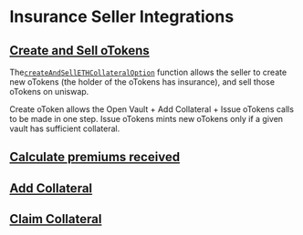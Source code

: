 # Insurance Seller Integrations

## [Create](../otoken.md#create-and-sell-options)[ and Sell oTokens](../otoken.md#create-and-sell-options)

The[`createAndSellETHCollateralOption`](../otoken.md#create-and-sell-options) function allows the seller to create new oTokens \(the holder of the oTokens has insurance\), and sell those oTokens on uniswap. 

Create oToken allows the Open Vault + Add Collateral + Issue oTokens calls to be made in one step. Issue oTokens mints new oTokens only if a given vault has sufficient collateral. 

## [Calculate premiums received](../optionsexchange-buy-and-sell-otokens.md#calculate-premiums-received)

## [Add Collateral](../otoken.md#add-eth-collateral)

## [Claim Collateral](../otoken.md#claim-collateral)

